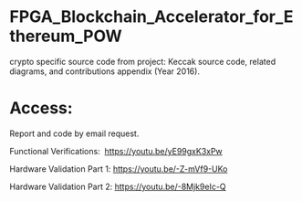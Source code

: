 # FPGA_Blockchain_Accelerator_for_Ethereum_POW
crypto specific source code from project: Keccak source code, related diagrams, and contributions appendix (Year 2016).

# Access:
Report and code by email request.

Functional Verifications:  https://youtu.be/yE99gxK3xPw

Hardware Validation Part 1: https://youtu.be/-Z-mVf9-UKo

Hardware Validation Part 2: https://youtu.be/-8Mjk9eIc-Q
